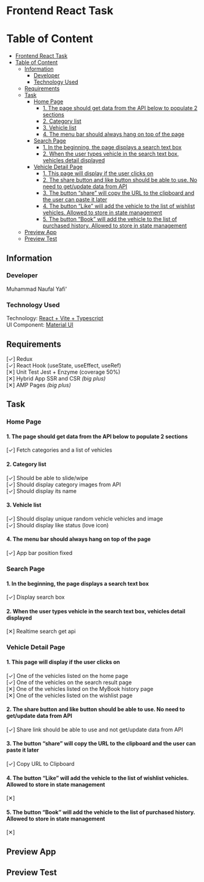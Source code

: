 # Frontend React Task

# Table of Content

- [Frontend React Task](#frontend-react-task)
- [Table of Content](#table-of-content)
  - [Information](#information)
    - [Developer](#developer)
    - [Technology Used](#technology-used)
  - [Requirements](#requirements)
  - [Task](#task)
    - [Home Page](#home-page)
      - [1. The page should get data from the API below to populate 2 sections](#1-the-page-should-get-data-from-the-api-below-to-populate-2-sections)
      - [2. Category list](#2-category-list)
      - [3. Vehicle list](#3-vehicle-list)
      - [4. The menu bar should always hang on top of the page](#4-the-menu-bar-should-always-hang-on-top-of-the-page)
    - [Search Page](#search-page)
      - [1. In the beginning, the page displays a search text box](#1-in-the-beginning-the-page-displays-a-search-text-box)
      - [2. When the user types vehicle in the search text box, vehicles detail displayed](#2-when-the-user-types-vehicle-in-the-search-text-box-vehicles-detail-displayed)
    - [Vehicle Detail Page](#vehicle-detail-page)
      - [1. This page will display if the user clicks on](#1-this-page-will-display-if-the-user-clicks-on)
      - [2. The share button and like button should be able to use. No need to get/update data from API](#2-the-share-button-and-like-button-should-be-able-to-use-no-need-to-getupdate-data-from-api)
      - [3. The button “share” will copy the URL to the clipboard and the user can paste it later](#3-the-button-share-will-copy-the-url-to-the-clipboard-and-the-user-can-paste-it-later)
      - [4. The button “Like” will add the vehicle to the list of wishlist vehicles. Allowed to store in state management](#4-the-button-like-will-add-the-vehicle-to-the-list-of-wishlist-vehicles-allowed-to-store-in-state-management)
      - [5. The button “Book” will add the vehicle to the list of purchased history. Allowed to store in state management](#5-the-button-book-will-add-the-vehicle-to-the-list-of-purchased-history-allowed-to-store-in-state-management)
  - [Preview App](#preview-app)
  - [Preview Test](#preview-test)

## Information

### Developer

Muhammad Naufal Yafi'

### Technology Used

Technology: [React + Vite + Typescript](https://vitejs.dev/guide/)  
UI Component: [Material UI](https://mui.com/material-ui/)

## Requirements

[✓]  Redux  
[✓]  React Hook (useState, useEffect, useRef)  
[✕]  Unit Test Jest + Enzyme (coverage 50%)  
[✕]  Hybrid App SSR and CSR _(big plus)_  
[✕]  AMP Pages _(big plus)_  

## Task

### Home Page

#### 1. The page should get data from the API below to populate 2 sections
[✓] Fetch categories and a list of vehicles

#### 2. Category list
[✓] Should be able to slide/wipe  
[✓] Should display category images from API  
[✓] Should display its name  

#### 3. Vehicle list
[✓] Should display unique random vehicle vehicles and image  
[✓] Should display like status (love icon)
   
#### 4. The menu bar should always hang on top of the page
[✓] App bar position fixed

### Search Page

#### 1. In the beginning, the page displays a search text box
[✓] Display search box

#### 2. When the user types vehicle in the search text box, vehicles detail displayed
[✕] Realtime search get api

### Vehicle Detail Page

#### 1. This page will display if the user clicks on
[✓] One of the vehicles listed on the home page  
[✓] One of the vehicles on the search result page  
[✕] One of the vehicles listed on the MyBook history page  
[✕] One of the vehicles listed on the wishlist page  

#### 2. The share button and like button should be able to use. No need to get/update data from API
[✓] Share link should be able to use and not get/update data from API

#### 3. The button “share” will copy the URL to the clipboard and the user can paste it later
[✓] Copy URL to Clipboard

#### 4. The button “Like” will add the vehicle to the list of wishlist vehicles. Allowed to store in state management
[✕]

#### 5. The button “Book” will add the vehicle to the list of purchased history. Allowed to store in state management
[✕]

## Preview App

## Preview Test
